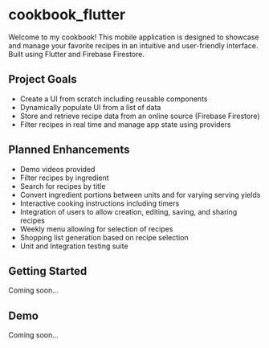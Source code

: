 # cookbook_flutter

Welcome to my cookbook! This mobile application is designed to showcase and manage your favorite recipes in an intuitive and user-friendly interface. Built using Flutter and Firebase Firestore.

## Project Goals
- Create a UI from scratch including reusable components
- Dynamically populate UI from a list of data
- Store and retrieve recipe data from an online source (Firebase Firestore)
- Filter recipes in real time and manage app state using providers

## Planned Enhancements
- Demo videos provided
- Filter recipes by ingredient
- Search for recipes by title
- Convert ingredient portions between units and for varying serving yields
- Interactive cooking instructions including timers
- Integration of users to allow creation, editing, saving, and sharing recipes
- Weekly menu allowing for selection of recipes
- Shopping list generation based on recipe selection
- Unit and Integration testing suite

## Getting Started
Coming soon...

## Demo
Coming soon...
